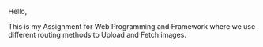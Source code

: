 Hello, 

This is my Assignment for Web Programming and Framework where we use different routing methods to Upload and Fetch images.
